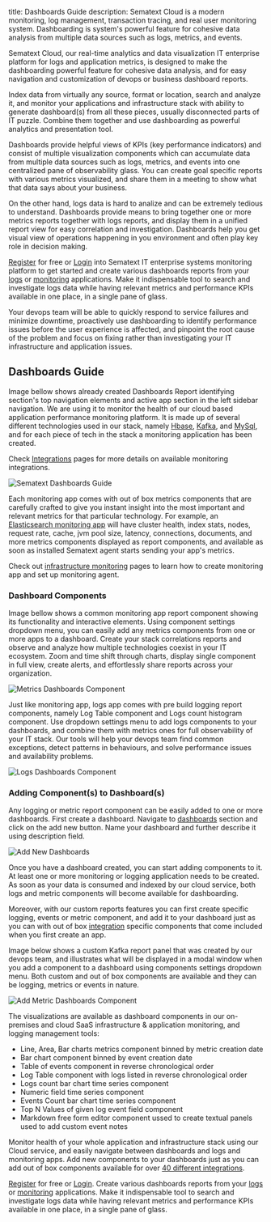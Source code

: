 title: Dashboards Guide
description: Sematext Cloud is a modern monitoring, log management, transaction tracing, and real user monitoring system. Dashboarding is system's powerful feature for cohesive data analysis from multiple data sources such as logs, metrics, and events. 

Sematext Cloud, our real-time analytics and data visualization IT enterprise platform for logs and application metrics, is designed to make the dashboarding powerful feature for cohesive data analysis, and for easy navigation and customization of devops or business dashboard reports. 

Index data from virtually any source, format or location, search and analyze it, and monitor your applications and infrastructure stack with ability to generate dashboard(s) from all these pieces, usually disconnected parts of IT puzzle. Combine them together and use dashboarding as powerful analytics and presentation tool.

Dashboards provide helpful views of KPIs (key performance indicators) and consist of multiple visualization components which can accumulate data from multiple data sources such as logs, metrics, and events into one centralized pane of observability glass. You can create goal specific reports with various metrics visualized, and share them in a meeting to show what that data says about your business. 

On the other hand, logs data is hard to analize and can be extremely tedious to understand. Dashboards provide means to bring together one or more metrics reports together with logs reports, and display them in a unified report view for easy correlation and investigation. Dashboards help you get visual view of operations happening in you environment and often play key role in decision making.

[Register](https://apps.sematext.com/ui/registration) for free or [Login](https://apps.sematext.com/ui/login/) into Sematext IT enterprise systems monitoring platform to get started and create various dashboards reports from your [logs](/logs/) or [monitoring](/monitoring/) applications. Make it indispensable tool to search and investigate logs data while having relevant metrics and performance KPIs available in one place, in a single pane of glass. 

Your devops team will be able to quickly respond to service failures and minimize downtime, proactively use dashboarding to identify performance issues before the user experience is affected, and pinpoint the root cause of the problem and focus on fixing rather than investigating your IT infrastructure and application issues.

## Dashboards Guide

Image bellow shows already created Dashboards Report identifying section's top navigation elements and active app section in the left sidebar navigation. We are using it to monitor the health of our cloud based application performance monitoring platform. It is made up of several different technologies used in our stack, namely [Hbase](/integration/hbase/), [Kafka](/integration/kafka/), and [MySql](/integration/mysql/), and for each piece of tech in the stack a monitoring application has been created.  

Check [Integrations](/integration/) pages for more details on available monitoring integrations. 

![Sematext Dashboards Guide](https://sematext.com/docs/images/guide/dashboards/sematext-dashboards-guide.png "Sematext Dashboards Guide")

Each monitoring app comes with out of box metrics components that are carefully crafted to give you instant insight into the most important and relevant metrics for that particular technology. For example, an [Elasticsearch  monitoring app](/integration/elasticsearch/) will have cluster health, index stats, nodes, request rate, cache, jvm pool size, latency, connections, documents, and more metrics components displayed as report components, and available as soon as installed Sematext agent starts sending your app's metrics.

Check out [infrastructure monitoring](/monitoring/) pages to learn how to create monitoring app and set up monitoring agent.

### Dashboard Components

Image bellow shows a common monitoring app report component showing its functionality and interactive elements. Using component settings dropdown menu, you can easily add any metrics components from one or more apps to a dashboard. Create your stack correlations reports and observe and analyze how multiple technologies coexist in your IT ecosystem. Zoom and time shift through charts, display single component in full view, create alerts, and effortlessly share reports across your organization. 

![Metrics Dashboards Component](https://sematext.com/docs/images/guide/dashboards/metrics-dashboard-component.png "Metrics Dashboards Component")

Just like monitoring app, logs app comes with pre build logging report components, namely Log Table component and Logs count histogram component. Use dropdown settings menu to add logs components to your dashboards, and combine them with metrics ones for full observability of your IT stack. Our tools will help your devops team find common exceptions, detect patterns in behaviours, and solve performance issues and availability problems. 

![Logs Dashboards Component](https://sematext.com/docs/images/guide/dashboards/logs-dashboard-component.png "Logs Dashboards Component")

### Adding Component(s) to Dashboard(s)

Any logging or metric report component can be easily added to one or more dashboards. First create a dashboard. Navigate to [dashboards](https://apps.sematext.com/ui/dashboards) section and click on the add new button. Name your dashboard and further describe it using description field. 

![Add New Dashboards](https://sematext.com/docs/images/guide/dashboards/add-dashboard.png "Add New Dashboards")

Once you have a dashboard created, you can start adding components to it. At least one or more monitoring or logging application needs to be created. As soon as your data is consumed and indexed by our cloud service, both logs and metric components will become available for dashboarding. 

Moreover, with our custom reports features you can first create specific logging, events or metric component, and add it to your dashboard just as you can with out of box [integration](/integration/) specific components that come included when you first create an app.

Image below shows a custom Kafka report panel that was created by our devops team, and illustrates what will be displayed in a modal window when you add a component to a dashboard using components settings dropdown menu. Both custom and out of box components are available and they can be logging, metrics or events in nature.   

![Add Metric Dashboards Component](https://sematext.com/docs/images/guide/dashboards/add-metric-report-to-dashboard.png "Add Metric Dashboards Component")

The visualizations are available as dashboard components in our on-premises and cloud SaaS infrastructure & application monitoring, and logging management tools:

- Line, Area, Bar charts metrics component binned by metric creation date
- Bar chart component binned by event creation date
- Table of events component in reverse chronological order
- Log Table component with logs listed in reverse chronological order
- Logs count bar chart time series component 
- Numeric field time series component 
- Events Count bar chart time series component
- Top N Values of given log event field component
- Markdown free form editor component ussed to create textual panels used to add custom event notes

Monitor health of your whole application and infrastructure stack using our Cloud service, and easily navigate between dashboards and logs and monitoring apps. Add new components to your dashboards just as you can add out of box components available for over [40 different integrations](/integration/).

[Register](https://apps.sematext.com/ui/registration) for free or [Login](https://apps.sematext.com/ui/login/). Create various dashboards reports from your [logs](/logs/) or [monitoring](/monitoring/) applications. Make it indispensable tool to search and investigate logs data while having relevant metrics and performance KPIs available in one place, in a single pane of glass.
